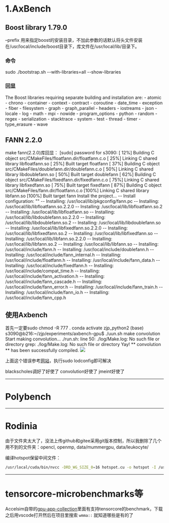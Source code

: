 # 1.AxBench
## Boost library 1.79.0
–prefix
用来指定boost的安装目录，不加此参数的话默认将头文件安装在/usr/local/include/boost目录下，库文件在/usr/local/lib/目录下。
### 命令
sudo ./bootstrap.sh --with-libraries=all --show-libraries
### 回显
The Boost libraries requiring separate building and installation are:
    - atomic
    - chrono
    - container
    - context
    - contract
    - coroutine
    - date_time
    - exception
    - fiber
    - filesystem
    - graph
    - graph_parallel
    - headers
    - iostreams
    - json
    - locale
    - log
    - math
    - mpi
    - nowide
    - program_options
    - python
    - random
    - regex
    - serialization
    - stacktrace
    - system
    - test
    - thread
    - timer
    - type_erasure
    - wave
## FANN 2.2.0
make fann(2.2.0)库回显：
[sudo] password for s3090: 
[ 12%] Building C object src/CMakeFiles/floatfann.dir/floatfann.c.o
[ 25%] Linking C shared library libfloatfann.so
[ 25%] Built target floatfann
[ 37%] Building C object src/CMakeFiles/doublefann.dir/doublefann.c.o
[ 50%] Linking C shared library libdoublefann.so
[ 50%] Built target doublefann
[ 62%] Building C object src/CMakeFiles/fixedfann.dir/fixedfann.c.o
[ 75%] Linking C shared library libfixedfann.so
[ 75%] Built target fixedfann
[ 87%] Building C object src/CMakeFiles/fann.dir/floatfann.c.o
[100%] Linking C shared library libfann.so
[100%] Built target fann
Install the project...
-- Install configuration: ""
-- Installing: /usr/local/lib/pkgconfig/fann.pc
-- Installing: /usr/local/lib/libfloatfann.so.2.2.0
-- Installing: /usr/local/lib/libfloatfann.so.2
-- Installing: /usr/local/lib/libfloatfann.so
-- Installing: /usr/local/lib/libdoublefann.so.2.2.0
-- Installing: /usr/local/lib/libdoublefann.so.2
-- Installing: /usr/local/lib/libdoublefann.so
-- Installing: /usr/local/lib/libfixedfann.so.2.2.0
-- Installing: /usr/local/lib/libfixedfann.so.2
-- Installing: /usr/local/lib/libfixedfann.so
-- Installing: /usr/local/lib/libfann.so.2.2.0
-- Installing: /usr/local/lib/libfann.so.2
-- Installing: /usr/local/lib/libfann.so
-- Installing: /usr/local/include/fann.h
-- Installing: /usr/local/include/doublefann.h
-- Installing: /usr/local/include/fann_internal.h
-- Installing: /usr/local/include/floatfann.h
-- Installing: /usr/local/include/fann_data.h
-- Installing: /usr/local/include/fixedfann.h
-- Installing: /usr/local/include/compat_time.h
-- Installing: /usr/local/include/fann_activation.h
-- Installing: /usr/local/include/fann_cascade.h
-- Installing: /usr/local/include/fann_error.h
-- Installing: /usr/local/include/fann_train.h
-- Installing: /usr/local/include/fann_io.h
-- Installing: /usr/local/include/fann_cpp.h

## 使用Axbench
首先一定要sudo chmod -R 777 .
conda activate zjp_python2
(base) s3090@b216:~/zjp/experiments/axbench-gpu$ ./uun.sh make convolution
Start making convolution...
./run.sh: line 50: ./log/Make.log: No such file or directory
grep: ./log/Make.log: No such file or directory
Yay! ** convolution ** has been successfully compiled.
![](https://zjpimage.oss-cn-qingdao.aliyuncs.com/error:%20libfann.so.2.png)

上面这个错误参考[网站](https://leenissen.dk/fann/wp/help/installing-fann/)，执行sudo lodconfig即可解决

blackscholes调好了好使了
convolution好使了
jmeint好使了

---

# Polybench


---

# Rodinia
由于文件夹太大了，没法上传github和gitee采用git版本控制，所以我删除了几个用不到的文件夹：opencl, openmp, data/mummergpu, data/leukocyte/

编译hotspot保留中间文件：
```bash
/usr/local/cuda/bin/nvcc -DRD_WG_SIZE_0=16 hotspot.cu -o hotspot -I /usr/local/cuda/include -L /usr/local/cuda/lib --keep
```

---

# tensorcore-microbenchmarks等
Accelsim自带的[gpu-app-collection](https://github.com/accel-sim/gpu-app-collection)里面有支持tensorcore的benchmark，下载之后用vscode打开然后在项目里搜索 `wmma::` 就知道哪些是有的了
